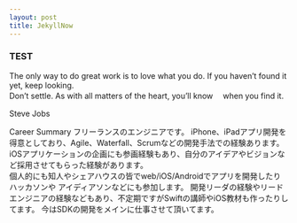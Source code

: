 ```yaml
---
layout: post
title: JekyllNow
---
```


### TEST

The only way to do great work is to love what you do. 
If you haven’t found it yet, keep looking.  
Don’t settle. As with all matters of the heart, you’ll know 　when you find it.


Steve Jobs   


Career Summary
フリーランスのエンジニアです。 
iPhone、iPadアプリ開発を得意としており、Agile、Waterfall、Scrumなどの開発手法での経験あります。  
iOSアプリケーションの企画にも参画経験もあり、自分のアイデアやビジョンなど採用させてもらった経験があります。  
個人的にも知人やシェアハウスの皆でweb/iOS/Androidでアプリを開発したりハッカソンや アイディアソンなどにも参加します。 
開発リーダの経験やリードエンジニアの経験などもあり、不定期ですがSwiftの講師やiOS教材も作ったりしてます。 
今はSDKの開発をメインに仕事させて頂いてます。

